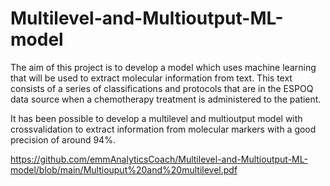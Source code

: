 # Multilevel-and-Multioutput-ML-model

The aim of this project is to develop a model which uses machine learning that will
be used to extract molecular information from text.
This text consists of a series of classifications and protocols that are in the ESPOQ data source
when a chemotherapy treatment is administered to the patient.

It has been possible to develop a multilevel and multioutput
model with crossvalidation to extract information from molecular markers with a good precision
of around 94%. 

https://github.com/emmAnalyticsCoach/Multilevel-and-Multioutput-ML-model/blob/main/Multiouput%20and%20multilevel.pdf
